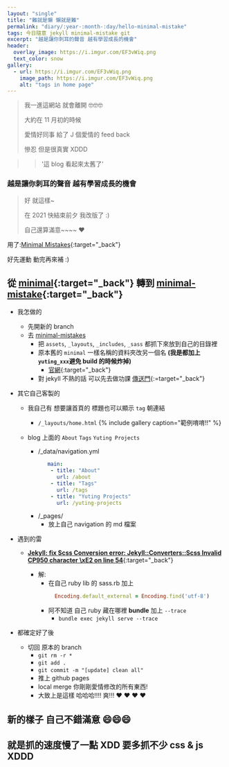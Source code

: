 ```yaml
---
layout: "single"
title: "難就是懶 懶就是難"
permalink: "diary/:year-:month-:day/hello-minimal-mistake"
tags: 今日隨意 jekyll minimal-mistake git
excerpt: "越是讓你刺耳的聲音 越有學習成長的機會"
header:
  overlay_image: https://i.imgur.com/EF3vWiq.png
  text_color: snow
gallery:
  - url: https://i.imgur.com/EF3vWiq.png
    image_path: https://i.imgur.com/EF3vWiq.png
    alt: "tags in home page"
---
```


> 我一進這網站 就會離開 🤓🤓🤓
>
> 大約在 11 月初的時候
>
> 愛情好同事 給了 J 個愛情的 feed back
>
> 慘忍 但是很真實 XDDD

>> '這 blog 看起來太舊了'

### 越是讓你刺耳的聲音 越有學習成長的機會

> 好 就這樣~ 
>
> 在 2021 快結束前夕 我改版了 :)
>
> 自己還算滿意~~~~ :heart:

用了:[Minimal Mistakes](https://mmistakes.github.io/minimal-mistakes/){:target="_back"}

好先運動 動完再來補 :)

## 從 [minimal](https://jekyllthemes.io/theme/minimal){:target="_back"} 轉到 [minimal-mistake](https://jekyllthemes.io/theme/minimal-mistakes){:target="_back"}

- 我怎做的 
  - 先開新的 branch
  - 去 [minimal-mistakes](https://github.com/mmistakes/minimal-mistakes) 
    - 把 `assets`,  `_layouts`, `_includes`, `_sass` 都抓下來放到自己的目錄裡 
    - 原本舊的 `minimal` 一樣名稱的資料夾改另一個名 **(我是都加上 `yuting_xxx`避免 build 的時候炸掉)**
      - [官網](https://mmistakes.github.io/minimal-mistakes/docs/quick-start-guide/){:target="_back"}
    - 對 jekyll 不熟的話 可以先去做功課 [傳送門](https://jekyllrb.com/){:=target="_back"}

- 其它自己客製的

    - 我自己有 想要讓首頁的 標題也可以顯示 `tag` 朝連結
       - `/_layouts/home.html`
         {% include gallery caption="範例唷唷!!" %}
    
    - blog 上面的 `About` `Tags` `Yuting Projects`
      - /_data/navigation.yml
         ~~~yml
            main:
             - title: "About"
               url: /about
             - title: "Tags"
               url: /tags
             - title: "Yuting Projects"
               url: /yuting-projects
         ~~~
      - /_pages/
         - 放上自己 navigation 的 md 檔案

- 遇到的雷

   - [**Jekyll: fix Scss Conversion error: Jekyll::Converters::Scss Invalid CP950 character \xE2 on line 54**](https://blog-host-d6b29.firebaseapp.com/jekyll/2017/09/05/fix-sass-encoding-on-windows.html){:target="_back"}

      - 解:
        - 在自己 ruby lib 的 sass.rb 加上
           ```rb
             Encoding.default_external = Encoding.find('utf-8')
           ```
        - 阿不知道 自己 ruby 藏在哪裡 **bundle** 加上 `--trace` 
           - `bundle exec jekyll serve --trace`  

- 都確定好了後 

  - 切回 原本的 branch
     - `git rm -r *`
     - `git add .`
     - `git commit -m "[update] clean all"`
     - 推上 github pages 
     - local merge 你剛剛愛情修改的所有東西!
     - 大致上是這樣 哈哈哈!!!! 爽!!! :hearts: :hearts: :hearts: :hearts:

## 新的樣子 自己不錯滿意 :smile::smile::smile: 
## 就是抓的速度慢了一點 XDD 要多抓不少 css & js XDDD
